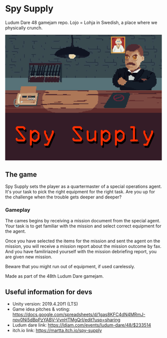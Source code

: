 # Spy Supply

Ludum Dare 48 gamejam repo. Lojo = Lohja in Swedish, a place where we physically crunch.

![Screenshot of the game](./screenshot1.png)

## The game

Spy Supply sets the player as a quartermaster of a special operations agent. It's your task to pick the right equipment for the right task. Are you up for the challenge when the trouble gets deeper and deeper?

### Gameplay

The cames begins by receiving a mission document from the special agent. Your task is to get familiar with the mission and select correct equipment for the agent.

Once you have selected the items for the mission and sent the agent on the mission, you will receive a mission report about the mission outcome by fax. And you have familiriazed yourself with the mission debriefing report, you are given new mission.

Beware that you might run out of equipment, if used carelessly.

Made as part of the 48th Ludum Dare gamejam.

## Useful information for devs

- Unity version: 2019.4.20f1 (LTS)
- Game idea pitches & voting: https://docs.google.com/spreadsheets/d/1gas8KFC4dN4MRmJ-npv0Ni5dBpPzYABV-VvnHTMgQrI/edit?usp=sharing
- Ludum dare link: https://ldjam.com/events/ludum-dare/48/$233514
- itch.io link: https://martta.itch.io/spy-supply
